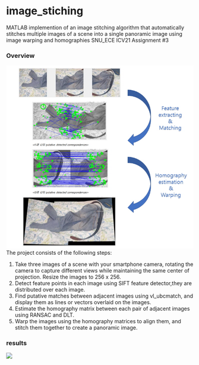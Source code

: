# image_stiching
MATLAB implemention of an image stitching algorithm that automatically stitches multiple images of a scene into a single panoramic image using image warping and homographies
SNU_ECE ICV21 Assignment #3

### Overview
<img src="src/overview.jpg">
The project consists of the following steps:

1. Take three images of a scene with your smartphone camera, rotating the camera to capture different views while maintaining the same center of projection. Resize the images to 256 x 256.
2. Detect feature points in each image using SIFT feature detector,they are distributed over each image.
3. Find putative matches between adjacent images using vl_ubcmatch, and display them as lines or vectors overlaid on the images.
4. Estimate the homography matrix between each pair of adjacent images using RANSAC and DLT.
5. Warp the images using the homography matrices to align them, and stitch them together to create a panoramic image.

### results
<img src="src/extra_results">
